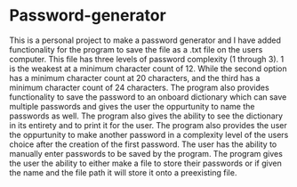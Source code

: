 # Password-generator

This is a personal project to make a password generator and I have added functionality for the program to save the file as a .txt file on the users computer. This file has three levels of password complexity (1 through 3). 1 is the weakest at a minimum character count of 12. While the second option has a minimum character count at 20 characters, and the third has a minimum character count of 24 characters. The program also provides functionality to save the password to an onboard dictionary which can save multiple passwords and gives the user the oppurtunity to name the passwords as well. The program also gives the ability to see the dictionary in its entirety and to print it for the user. The program also provides the user the oppurtunity to make another password in a complexity level of the users choice after the creation of the first password. The user has the ability to manually enter passwords to be saved by the program. The program gives the user the ability to either make a file to store their passwords or if given the name and the file path it will store it onto a preexisting file. 
